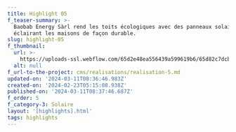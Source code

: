```yaml
---
title: Highlight 05
f_teaser-summary: >-
  Baobab Energy Sàrl rend les toits écologiques avec des panneaux solaires,
  éclairant les maisons de façon durable.
slug: highlight-05
f_thumbnail:
  url: >-
    https://uploads-ssl.webflow.com/65d2e48ea556439a599619b6/65d82c7dcb817db2bf69f0e3_grimisuat.jpg
  alt: null
f_url-to-the-project: cms/realisations/realisation-5.md
updated-on: '2024-03-11T08:36:46.983Z'
created-on: '2024-02-23T05:15:08.938Z'
published-on: '2024-03-11T08:37:46.687Z'
f_order: 5
f_category-3: Solaire
layout: '[highlights].html'
tags: highlights
---
```



